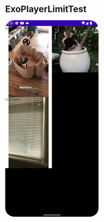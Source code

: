 # ExoPlayerLimitTest

<img src="screenshot.png" width="300px" alt="A screenshot of an Android device, on the screen some videos are arranged into a grid." />
